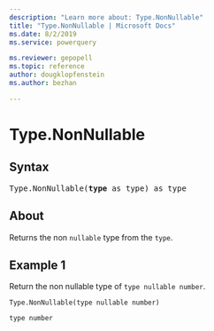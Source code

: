 ```yaml
---
description: "Learn more about: Type.NonNullable"
title: "Type.NonNullable | Microsoft Docs"
ms.date: 8/2/2019
ms.service: powerquery

ms.reviewer: gepopell
ms.topic: reference
author: dougklopfenstein
ms.author: bezhan

---
```

# Type.NonNullable

## Syntax

<pre>
Type.NonNullable(<b>type</b> as type) as type 
</pre>
  
## About  
Returns the non `nullable` type from the `type`.

## Example 1
Return the non nullable type of `type nullable number`.

```powerquery-m
Type.NonNullable(type nullable number)
```

`type number`
